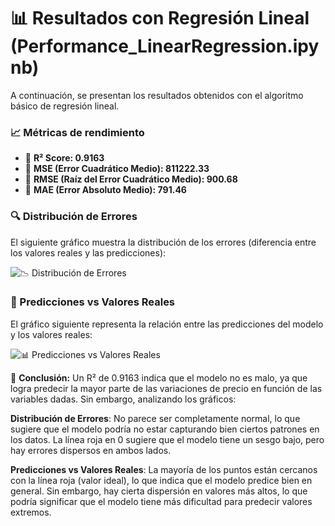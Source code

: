 # 📊 Resultados con Regresión Lineal (Performance_LinearRegression.ipynb)

A continuación, se presentan los resultados obtenidos con el algoritmo básico de regresión lineal.

### 📈 Métricas de rendimiento  
- 🔹 **R² Score: 0.9163**  
- 🔹 **MSE (Error Cuadrático Medio): 811222.33**  
- 🔹 **RMSE (Raíz del Error Cuadrático Medio): 900.68**  
- 🔹 **MAE (Error Absoluto Medio): 791.46**  

### 🔍 Distribución de Errores  
El siguiente gráfico muestra la distribución de los errores (diferencia entre los valores reales y las predicciones):  

![📉 Distribución de Errores](https://github.com/user-attachments/assets/1f8e47a6-e93f-476e-8120-482412995e37)

### 🎯 Predicciones vs Valores Reales  
El gráfico siguiente representa la relación entre las predicciones del modelo y los valores reales:  

![📊 Predicciones vs Valores Reales](https://github.com/user-attachments/assets/7f2e2b2c-ee3c-4383-8fbd-88544272c153)  

📌 **Conclusión:** Un R² de 0.9163 indica que el modelo no es malo, ya que logra predecir la mayor parte de las variaciones de precio en función de las variables dadas. Sin embargo, analizando los gráficos:  

**Distribución de Errores**: No parece ser completamente normal, lo que sugiere que el modelo podría no estar capturando bien ciertos patrones en los datos. La línea roja en 0 sugiere que el modelo tiene un sesgo bajo, pero hay errores dispersos en ambos lados.  

**Predicciones vs Valores Reales**: La mayoría de los puntos están cercanos con la línea roja (valor ideal), lo que indica que el modelo predice bien en general. Sin embargo, hay cierta dispersión en valores más altos, lo que podría significar que el modelo tiene más dificultad para predecir valores extremos.   
